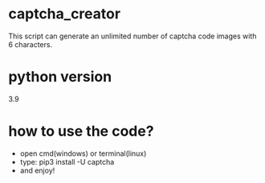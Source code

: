 # captcha_creator
This script can generate an unlimited number of captcha code images with 6 characters.
# python version
3.9
# how to use the code?
- open cmd(windows) or terminal(linux)
- type: pip3 install -U captcha
- and enjoy!
